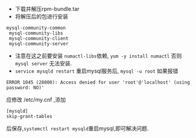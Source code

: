 * 下载并解压rpm-bundle.tar
* 将解压后的包进行安装<br/>
```
mysql-community-common
 mysql-community-libs 
 mysql-community-client 
 mysql-community-server  
```
* 注意在这之前要安装 `numactl-libs`依赖, `yum -y install numactl` 否则 `mysql server` 无法安装.
* `service mysqld restart` 重启mysql服务后, `mysql -u root` 如果报错 
```
ERROR 1045 (28000): Access denied for user 'root'@'localhost' (using password: NO)' 
```
应修改 /etc/my.cnf ,添加
```
[mysqld]
skip-grant-tables
```
后保存,`systemctl restart mysqld`重启mysql,即可解决问题.
